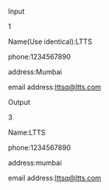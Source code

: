 Input

1

Name(Use identical):LTTS

phone:1234567890

address:Mumbai

email address:lttsq@ltts.com


Output

3

Name:LTTS

phone:1234567890

address:mumbai

email address:lttsq@ltts.com
